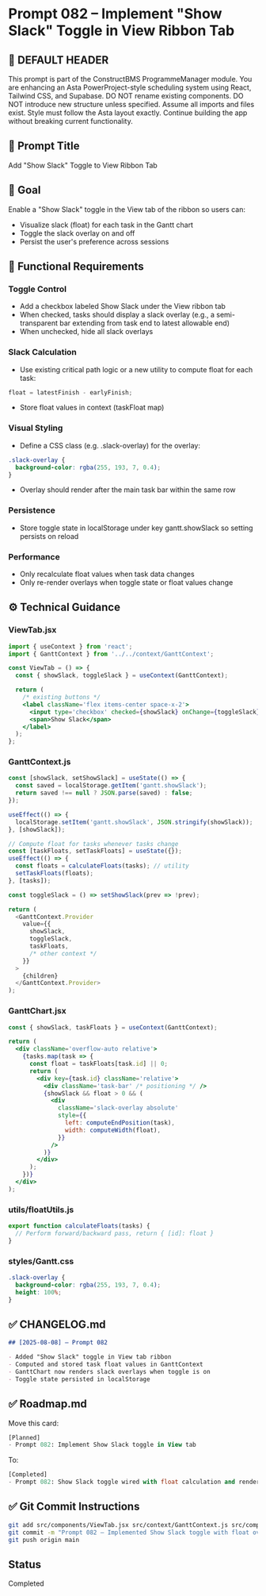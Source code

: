 # Prompt 082 – Implement "Show Slack" Toggle in View Ribbon Tab

## 🧠 DEFAULT HEADER

This prompt is part of the ConstructBMS ProgrammeManager module. You are enhancing an Asta PowerProject-style scheduling system using React, Tailwind CSS, and Supabase. DO NOT rename existing components. DO NOT introduce new structure unless specified. Assume all imports and files exist. Style must follow the Asta layout exactly. Continue building the app without breaking current functionality.

## 🧠 Prompt Title

Add "Show Slack" Toggle to View Ribbon Tab

## 🎯 Goal

Enable a "Show Slack" toggle in the View tab of the ribbon so users can:

- Visualize slack (float) for each task in the Gantt chart
- Toggle the slack overlay on and off
- Persist the user's preference across sessions

## 📐 Functional Requirements

### Toggle Control

- Add a checkbox labeled Show Slack under the View ribbon tab
- When checked, tasks should display a slack overlay (e.g., a semi-transparent bar extending from task end to latest allowable end)
- When unchecked, hide all slack overlays

### Slack Calculation

- Use existing critical path logic or a new utility to compute float for each task:

```js
float = latestFinish - earlyFinish;
```

- Store float values in context (taskFloat map)

### Visual Styling

- Define a CSS class (e.g. .slack-overlay) for the overlay:

```css
.slack-overlay {
  background-color: rgba(255, 193, 7, 0.4);
}
```

- Overlay should render after the main task bar within the same row

### Persistence

- Store toggle state in localStorage under key gantt.showSlack so setting persists on reload

### Performance

- Only recalculate float values when task data changes
- Only re-render overlays when toggle state or float values change

## ⚙️ Technical Guidance

### ViewTab.jsx

```jsx
import { useContext } from 'react';
import { GanttContext } from '../../context/GanttContext';

const ViewTab = () => {
  const { showSlack, toggleSlack } = useContext(GanttContext);

  return (
    /* existing buttons */
    <label className='flex items-center space-x-2'>
      <input type='checkbox' checked={showSlack} onChange={toggleSlack} />
      <span>Show Slack</span>
    </label>
  );
};
```

### GanttContext.js

```js
const [showSlack, setShowSlack] = useState(() => {
  const saved = localStorage.getItem('gantt.showSlack');
  return saved !== null ? JSON.parse(saved) : false;
});

useEffect(() => {
  localStorage.setItem('gantt.showSlack', JSON.stringify(showSlack));
}, [showSlack]);

// Compute float for tasks whenever tasks change
const [taskFloats, setTaskFloats] = useState({});
useEffect(() => {
  const floats = calculateFloats(tasks); // utility
  setTaskFloats(floats);
}, [tasks]);

const toggleSlack = () => setShowSlack(prev => !prev);

return (
  <GanttContext.Provider
    value={{
      showSlack,
      toggleSlack,
      taskFloats,
      /* other context */
    }}
  >
    {children}
  </GanttContext.Provider>
);
```

### GanttChart.jsx

```jsx
const { showSlack, taskFloats } = useContext(GanttContext);

return (
  <div className='overflow-auto relative'>
    {tasks.map(task => {
      const float = taskFloats[task.id] || 0;
      return (
        <div key={task.id} className='relative'>
          <div className='task-bar' /* positioning */ />
          {showSlack && float > 0 && (
            <div
              className='slack-overlay absolute'
              style={{
                left: computeEndPosition(task),
                width: computeWidth(float),
              }}
            />
          )}
        </div>
      );
    })}
  </div>
);
```

### utils/floatUtils.js

```js
export function calculateFloats(tasks) {
  // Perform forward/backward pass, return { [id]: float }
}
```

### styles/Gantt.css

```css
.slack-overlay {
  background-color: rgba(255, 193, 7, 0.4);
  height: 100%;
}
```

## ✅ CHANGELOG.md

```md
## [2025-08-08] – Prompt 082

- Added "Show Slack" toggle in View tab ribbon
- Computed and stored task float values in GanttContext
- GanttChart now renders slack overlays when toggle is on
- Toggle state persisted in localStorage
```

## ✅ Roadmap.md

Move this card:

```sql
[Planned]
- Prompt 082: Implement Show Slack toggle in View tab
```

To:

```sql
[Completed]
- Prompt 082: Show Slack toggle wired with float calculation and rendering (2025-08-08)
```

## ✅ Git Commit Instructions

```bash
git add src/components/ViewTab.jsx src/context/GanttContext.js src/components/GanttChart.jsx src/utils/floatUtils.js src/styles/Gantt.css CHANGELOG.md Roadmap.md
git commit -m "Prompt 082 – Implemented Show Slack toggle with float overlays in Gantt"
git push origin main
```

## Status

Completed
